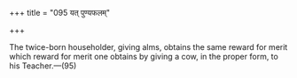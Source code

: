 +++
title = "095 यत् पुण्यफलम्"

+++

The twice-born householder, giving alms, obtains the same reward for merit which reward for merit one obtains by giving a cow, in the proper form, to his Teacher.—(95) 
